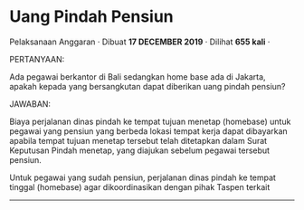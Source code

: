 Uang Pindah Pensiun
===================

Pelaksanaan Anggaran · Dibuat **17 DECEMBER 2019** · Dilihat **655 kali** ·

PERTANYAAN:

Ada pegawai berkantor di Bali sedangkan home base ada di Jakarta, apakah kepada yang bersangkutan dapat diberikan uang pindah pensiun?

JAWABAN:

Biaya perjalanan dinas pindah ke tempat tujuan menetap (homebase) untuk pegawai yang pensiun yang berbeda lokasi tempat kerja dapat dibayarkan apabila tempat tujuan menetap tersebut telah ditetapkan dalam Surat Keputusan Pindah menetap, yang diajukan sebelum pegawai tersebut pensiun.

Untuk pegawai yang sudah pensiun, perjalanan dinas pindah ke tempat tinggal (homebase) agar dikoordinasikan dengan pihak Taspen terkait  

  
  
  

* * *